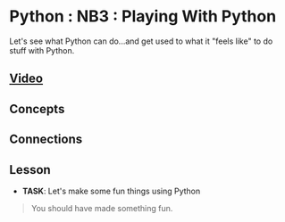 # Python : NB3 : Playing With Python
Let's see what Python can do...and get used to what it "feels like" to do stuff with Python.

## [Video]()

## Concepts

## Connections

## Lesson

- **TASK**: Let's make some fun things using Python
> You should have made something fun.